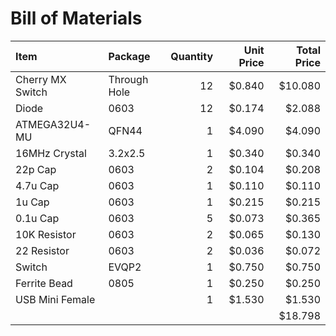 # Bill of Materials

| Item             | Package      | Quantity | Unit Price | Total Price |
|:-----------------|:-------------|---------:|-----------:|------------:|
| Cherry MX Switch | Through Hole |       12 |     $0.840 |     $10.080 |
| Diode            | 0603         |       12 |     $0.174 |      $2.088 |
| ATMEGA32U4-MU    | QFN44        |        1 |     $4.090 |      $4.090 |
| 16MHz Crystal    | 3.2x2.5      |        1 |     $0.340 |      $0.340 |
| 22p Cap          | 0603         |        2 |     $0.104 |      $0.208 |
| 4.7u Cap         | 0603         |        1 |     $0.110 |      $0.110 |
| 1u Cap           | 0603         |        1 |     $0.215 |      $0.215 |
| 0.1u Cap         | 0603         |        5 |     $0.073 |      $0.365 |
| 10K Resistor     | 0603         |        2 |     $0.065 |      $0.130 |
| 22 Resistor      | 0603         |        2 |     $0.036 |      $0.072 |
| Switch           | EVQP2        |        1 |     $0.750 |      $0.750 |
| Ferrite Bead     | 0805         |        1 |     $0.250 |      $0.250 |
| USB Mini Female  |              |        1 |     $1.530 |      $1.530 |
|                  |              |          |            |     $18.798 |
